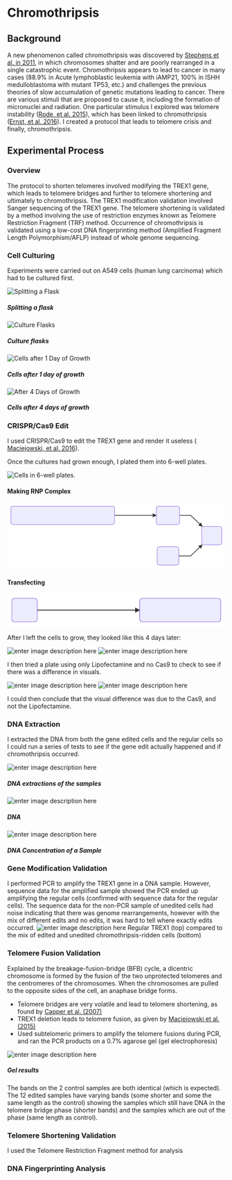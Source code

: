 # Chromothripsis

## Background

A new phenomenon called chromothripsis was discovered by [Stephens et al. in 2011](www.ncbi.nlm.nih.gov/pubmed/21215367), in which chromosomes shatter and are poorly rearranged in a single catastrophic event. Chromothripsis appears to lead to cancer in many cases (88.9% in Acute lymphoblastic leukemia with iAMP21, 100% in ISHH medulloblastoma with mutant TP53, etc.) and challenges the previous theories of slow accumulation of genetic mutations leading to cancer. There are various stimuli that are proposed to cause it, including the formation of micronuclei and radiation. One particular stimulus I explored was telomere instability ([Rode, et al. 2015](onlinelibrary.wiley.com/doi/full/10.1002/ijc.29888)), which has been linked to chromothripsis ([Ernst, et al. 2016](onlinelibrary.wiley.com/doi/full/10.1002/%20ijc.30033)). I created a protocol that leads to telomere crisis and finally, chromothripsis.
## Experimental Process
### Overview
The protocol to shorten telomeres involved modifying the TREX1 gene, which leads to telomere bridges and further to telomere shortening and ultimately to chromothripsis. The TREX1 modification validation involved Sanger sequencing of the TREX1 gene. The telomere shortening is validated by a method involving the use of restriction enzymes known as Telomere Restriction Fragment (TRF) method. Occurrence of chromothripsis is validated using a low-cost DNA fingerprinting method (Amplified Fragment Length Polymorphism/AFLP) instead of whole genome sequencing.
### Cell Culturing 

Experiments were carried out on A549 cells (human lung carcinoma) which had to be cultured first. 

![Splitting a Flask](https://lh3.googleusercontent.com/gPolDUIFY2_V2asGlNlR-ae6dgiVF7fXvuBD0iEEu4RcpemfRw7ALC8RpHKVp9HZjxGT_5ArD4s "Cultures, cultures, cultures")
##### Splitting a flask
![Culture Flasks](https://lh3.googleusercontent.com/Nh3DXarFFMHyfGFzUbcgAdJN5SWmS5CgA-FL0l6gFXKQmL6D5h_1-SbTNgOuccynEPUUJyUHGeg "Culture Flasks")
##### Culture flasks
![Cells after 1 Day of Growth](https://lh3.googleusercontent.com/U3dOEb3IK2BlPiBcfC1PMCQQA0WsnqLX6OE1rF2PL9_hciR-NZYebRBFrI-8bx5Yx0bEFoIthlU "Cells after 1 Day of Growth")
##### Cells after 1 day of growth
![After 4 Days of Growth](https://lh3.googleusercontent.com/12XjqlSrMMIPbXwFtLLDTRV3M5yfHh-6Q6r06ghRZ7Ka_v7T5DShXsya2UdOwMAmCYnNFgFq7ws "After 4 Days of Growth")
##### Cells after 4 days of growth

### CRISPR/Cas9 Edit

I used CRISPR/Cas9 to edit the TREX1 gene and render it useless ( [Maciejowski, et al. 2016](www.ncbi.nlm.nih.gov/pmc/articles/PMC4687025/)).

Once the cultures had grown enough, I plated them into 6-well plates. 

![Cells in 6-well plates.](https://lh3.googleusercontent.com/oLmTeNCuizqjgpLoGHCvAst1rGg2cdF0FWUGWcH1snI6msIXDKVayZkDw_7aJJ8W_WiPs0cIwdql "Plating!")

#### Making RNP Complex

![RNP Formation](./svgs/RNPformation.svg)


#### Transfecting

![Transfection](./svgs/transfection.svg)

After I left the cells to grow, they looked like this 4 days later:

![enter image description here](https://lh3.googleusercontent.com/9h2LJ-pbWhpvcELoV5fr_GJfQGtHwv4oqOXqU090DsscH8ZyBWPccVOYPcQCzOFx4vSmn3Zk9Y_R)
![enter image description here](https://lh3.googleusercontent.com/hT-NYq251ckUiFHQad1hKIJeNp6vThJJrPf_B8SlbLfu1n8Jkpcs6PDD_QKb88HQMaJy1bVUUA1w)

I then tried a plate using only Lipofectamine and no Cas9 to check to see if there was a difference in visuals. 

![enter image description here](https://lh3.googleusercontent.com/Q7cDeOqa2WVUcxpb6H11DFihLp6SSlpCuBhZhEVOO6NHVIPFWtsshpbJrGsJjOaXAYLrV0fmB2AI)
![enter image description here](https://lh3.googleusercontent.com/E_w6A0Ikj3UWIpiPdUfHC9bCYnvuA8yWhoOcs6waU6gF8rMzlTDAf07JeG8V3GgkczpFjDlhvlSJ)

I could then conclude that the visual difference was due to the Cas9, and not the Lipofectamine.

### DNA Extraction  

I extracted the DNA from both the gene edited cells and the regular cells so I could run a series of tests to see if the gene edit actually happened and if chromothripsis occurred.

![enter image description here](https://lh3.googleusercontent.com/uf-SLD-d0lq-TiWCXLrQJgFG2l3o-lqMwvfScQ2yv6Q8pnCNLwxCubQ7MSVTv0xgEHThAr09gE8o)
##### DNA extractions of the samples
![enter image description here](https://lh3.googleusercontent.com/RLgs6zc4jMOtN-xIMFxnx859b-j-a1PdKIBKXbXa6Lb99cazuALY7JB4J_8gtyFRuhLWawc4aq6C)
##### DNA

![enter image description here](https://lh3.googleusercontent.com/4o2JxjiXYkITjqI1HMyLMfEI4eqVCTz0gdoTK50wbDhpDct8RRHkTCeKQGkAnE2sniEUlrleAWbj)
##### DNA Concentration of a Sample

### Gene Modification Validation

I performed PCR to amplify the TREX1 gene in a DNA sample. However, sequence data for the amplified sample showed the PCR ended up amplifying the regular cells (confirmed with sequence data for the regular cells). The sequence data for the non-PCR sample of unedited cells had noise indicating that there was genome rearrangements, however with the mix of different edits and no edits, it was hard to tell where exactly edits occurred. 
![enter image description here](https://lh3.googleusercontent.com/o2A1bC9q0W04O6_yZto0qVcn3rsoNltHqkvSJx2bW23liwFqEj0ZLYWAnyYtn9P3hC45CUACd7UM)
Regular TREX1 (top) compared to the mix of edited and unedited chromothripsis-ridden cells (bottom)

### Telomere Fusion Validation

Explained by the breakage-fusion-bridge (BFB) cycle, a dicentric chromosome is formed by the fusion of the two unprotected telomeres and the centromeres of the chromosomes. When the chromosomes are pulled to the opposite sides of the cell, an anaphase bridge forms.

-   Telomere bridges are very volatile and lead to telomere shortening, as found by [Capper et al. (2007)](www.ncbi.nlm.nih.gov/pmc/articles/PMC1993879/) 
-   TREX1 deletion leads to telomere fusion, as given by [Maciejowski et al. (2015)](www.ncbi.nlm.nih.gov/pmc/articles/PMC4687025/)
-   Used subtelomeric primers to amplify the telomere fusions during PCR, and ran the PCR products on a 0.7% agarose gel (gel electrophoresis)

![enter image description here](https://lh3.googleusercontent.com/wLotPrIEbp4l-rf6Eayqp9dVImg2T_5PzbNlXBp03fhXmQ1G20WpMKkvWH4JS-MVyw3LK5QmdaeI)
##### Gel results
The bands on the 2 control samples are both identical (which is expected). The 12 edited samples have varying bands (some shorter and some the same length as the control) showing the samples which still have DNA in the telomere bridge phase (shorter bands) and the samples which are out of the phase (same length as control).

### Telomere Shortening Validation
I used the Telomere Restriction Fragment method for analysis 

### DNA Fingerprinting Analysis
